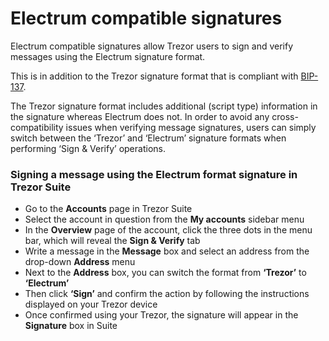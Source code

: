 # Electrum compatible signatures

Electrum compatible signatures allow Trezor users to sign and verify messages using the Electrum signature format.

This is in addition to the Trezor signature format that is compliant with [BIP-137](https://github.com/bitcoin/bips/blob/master/bip-0137.mediawiki).

The Trezor signature format includes additional (script type) information in the signature whereas Electrum does not. In order to avoid any cross-compatibility issues when verifying message signatures, users can simply switch between the ‘Trezor’ and ‘Electrum’ signature formats when performing ‘Sign & Verify’ operations.

### Signing a message using the Electrum format signature in Trezor Suite

* Go to the **Accounts** page in Trezor Suite
* Select the account in question from the **My accounts** sidebar menu
* In the **Overview** page of the account, click the three dots in the menu bar, which will reveal the **Sign & Verify** tab
* Write a message in the **Message** box and select an address from the drop-down **Address** menu
* Next to the **Address** box, you can switch the format from **‘Trezor’** to **‘Electrum’**
* Then click **‘Sign’** and confirm the action by following the instructions displayed on your Trezor device
* Once confirmed using your Trezor, the signature will appear in the **Signature** box in Suite
